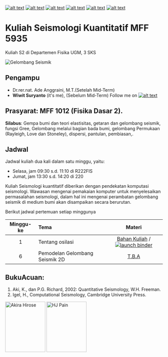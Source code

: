 [![alt text][1.1]][1]
[![alt text][2.1]][2]
[![alt text][3.1]][3]
[![alt text][4.1]][4]
[![alt text][5.1]][5]
[![alt text][6.1]][6]

[1.1]: http://i.imgur.com/tXSoThF.png (twitter icon with padding)
[2.1]: http://i.imgur.com/P3YfQoD.png (facebook icon with padding)
[3.1]: http://i.imgur.com/yCsTjba.png (google plus icon with padding)
[4.1]: http://i.imgur.com/YckIOms.png (tumblr icon with padding)
[5.1]: http://i.imgur.com/1AGmwO3.png (dribbble icon with padding)
[6.1]: http://i.imgur.com/0o48UoR.png (github icon with padding)


# Kuliah Seismologi Kuantitatif MFF 5935
Kuliah S2 di Departemen Fisika UGM, 3 SKS

![Gelombang Seismik](http://www.indiana.edu/~geol105/images/gaia_chapter_3/seismicwaves.gif)

## Pengampu
- Dr.rer.nat. Ade Anggraini, M.T.(Setelah Mid-Term)
- **Wiwit Suryanto** (it's me), (Sebelum Mid-Term)
Follow me on [![alt text][1.1]][1]

## Prasyarat: MFF 1012 (Fisika Dasar 2).
**Silabus**: Gempa bumi dan teori elastisitas, getaran dan gelombang seismik, fungsi Gree, Gelombang melalui bagian bada bumi, gelombang Permukaan (Rayleigh, Love dan Stoneley), dispersi, pantulan, pembiasan,.

## Jadwal

Jadwal kuliah dua kali dalam satu minggu, yaitu:
- Selasa, jam 09:30 s.d. 11:10 di R222FIS
- Jumat, jam 13:30 s.d. 14:20 di 220

Kuliah Seismologi kuantitatif diberikan dengan pendekatan komputasi seismologi. Wawasan mengenai pemakaian komputer untuk menyelesaikan permasalahan seismologi, dalam hal ini mengenai perambatan gelombang seismik di medium bumi akan disampaikan secara berurutan.

Berikut jadwal pertemuan setiap minggunya

| Minggu-ke | Tema                                 | Materi |
|:------:|:-------------------------------------|:-------:|
| 1     | Tentang osilasi | [Bahan Kuliah](http://nbviewer.ipython.org/github/maswiet/Kuliah_Gelombang/Minggu_1_Osilasi.ipynb) / [![launch binder](https://mybinder.org/badge.svg)](https://mybinder.org/v2/gh/#) |
| 6     | Pemodelan Gelombang Seismik 2D | [T.B.A](#) |




## BukuAcuan:
1. Aki, K., dan P.G. Richard, 2002: Quantitative Seismology, W.H. Freeman.
2. Igel, H., Computational Seismology, Cambridge University Press.

<img src="http://t3.gstatic.com/images?q=tbn:ANd9GcSFbkDFo0_fFu9L2fIyD9KhRAAEJ0-x4KWZOgSl2leCGkdwYqV7" width=128px height=161px alt='Akira Hirose'> <img src="http://t2.gstatic.com/images?q=tbn:ANd9GcQiGb3uvXOECRVEuEiydDC09oxjIL41vW36TOt0LDxvbKbAZr_q" width=128px height=161px alt='HJ Pain'>


 [1]: http://www.twitter.com/maswiet
 [2]: http://www.facebook.com/mas.wiet.52
 [3]: https://plus.google.com/#
 [4]: http://#
 [5]: http://dribbble.com/#
 [6]: http://www.github.com/maswiet
